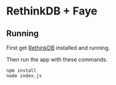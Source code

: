 # RethinkDB + Faye

## Running

First get [RethinkDB](https://rethinkdb.com/docs/install/) installed and running.

Then run the app with these commands.

```
npm install
node index.js
```